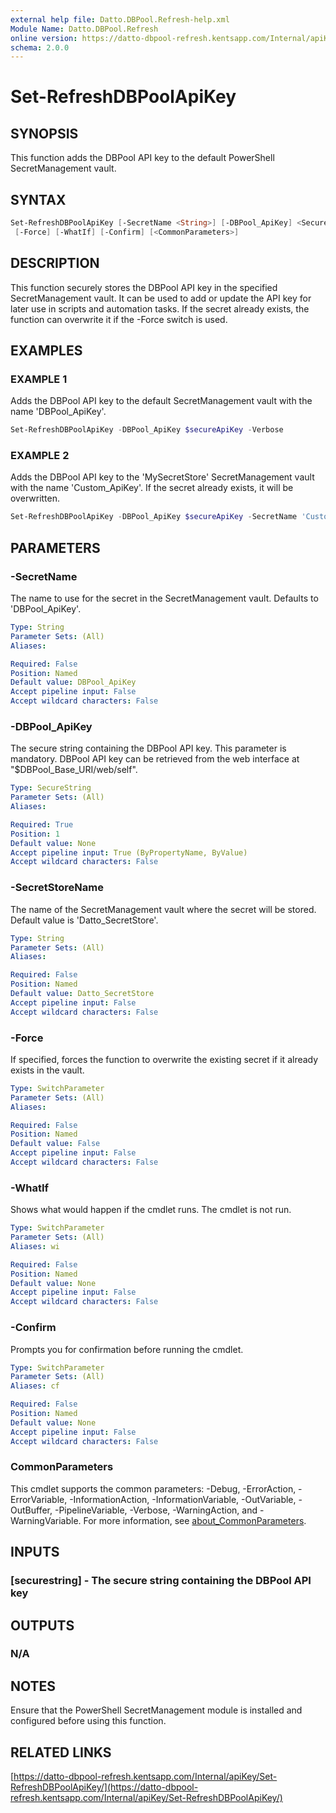 ```yaml
---
external help file: Datto.DBPool.Refresh-help.xml
Module Name: Datto.DBPool.Refresh
online version: https://datto-dbpool-refresh.kentsapp.com/Internal/apiKey/Set-RefreshDBPoolApiKey/
schema: 2.0.0
---
```


# Set-RefreshDBPoolApiKey

## SYNOPSIS

This function adds the DBPool API key to the default PowerShell SecretManagement vault.

## SYNTAX

```PowerShell
Set-RefreshDBPoolApiKey [-SecretName <String>] [-DBPool_ApiKey] <SecureString> [-SecretStoreName <String>]
 [-Force] [-WhatIf] [-Confirm] [<CommonParameters>]
```

## DESCRIPTION

This function securely stores the DBPool API key in the specified SecretManagement vault.
It can be used to add or update the API key for later use in scripts and automation tasks.
If the secret already exists, the function can overwrite it if the -Force switch is used.

## EXAMPLES

### EXAMPLE 1

Adds the DBPool API key to the default SecretManagement vault with the name 'DBPool_ApiKey'.

```PowerShell
Set-RefreshDBPoolApiKey -DBPool_ApiKey $secureApiKey -Verbose
```

### EXAMPLE 2

Adds the DBPool API key to the 'MySecretStore' SecretManagement vault with the name 'Custom_ApiKey'.
If the secret already exists, it will be overwritten.

```PowerShell
Set-RefreshDBPoolApiKey -DBPool_ApiKey $secureApiKey -SecretName 'Custom_ApiKey' -SecretStoreName 'MySecretStore' -Force
```

## PARAMETERS

### -SecretName

The name to use for the secret in the SecretManagement vault.
Defaults to 'DBPool_ApiKey'.

```yaml
Type: String
Parameter Sets: (All)
Aliases:

Required: False
Position: Named
Default value: DBPool_ApiKey
Accept pipeline input: False
Accept wildcard characters: False
```

### -DBPool_ApiKey

The secure string containing the DBPool API key.
This parameter is mandatory.
DBPool API key can be retrieved from the web interface at "$DBPool_Base_URI/web/self".

```yaml
Type: SecureString
Parameter Sets: (All)
Aliases:

Required: True
Position: 1
Default value: None
Accept pipeline input: True (ByPropertyName, ByValue)
Accept wildcard characters: False
```

### -SecretStoreName

The name of the SecretManagement vault where the secret will be stored.
Default value is 'Datto_SecretStore'.

```yaml
Type: String
Parameter Sets: (All)
Aliases:

Required: False
Position: Named
Default value: Datto_SecretStore
Accept pipeline input: False
Accept wildcard characters: False
```

### -Force

If specified, forces the function to overwrite the existing secret if it already exists in the vault.

```yaml
Type: SwitchParameter
Parameter Sets: (All)
Aliases:

Required: False
Position: Named
Default value: False
Accept pipeline input: False
Accept wildcard characters: False
```

### -WhatIf

Shows what would happen if the cmdlet runs.
The cmdlet is not run.

```yaml
Type: SwitchParameter
Parameter Sets: (All)
Aliases: wi

Required: False
Position: Named
Default value: None
Accept pipeline input: False
Accept wildcard characters: False
```

### -Confirm

Prompts you for confirmation before running the cmdlet.

```yaml
Type: SwitchParameter
Parameter Sets: (All)
Aliases: cf

Required: False
Position: Named
Default value: None
Accept pipeline input: False
Accept wildcard characters: False
```

### CommonParameters

This cmdlet supports the common parameters: -Debug, -ErrorAction, -ErrorVariable, -InformationAction, -InformationVariable, -OutVariable, -OutBuffer, -PipelineVariable, -Verbose, -WarningAction, and -WarningVariable. For more information, see [about_CommonParameters](http://go.microsoft.com/fwlink/?LinkID=113216).

## INPUTS

### [securestring] - The secure string containing the DBPool API key

## OUTPUTS

### N/A

## NOTES

Ensure that the PowerShell SecretManagement module is installed and configured before using this function.

## RELATED LINKS

[https://datto-dbpool-refresh.kentsapp.com/Internal/apiKey/Set-RefreshDBPoolApiKey/](https://datto-dbpool-refresh.kentsapp.com/Internal/apiKey/Set-RefreshDBPoolApiKey/)
